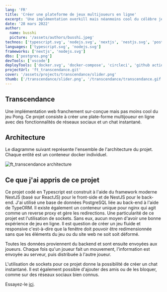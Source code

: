 ```yaml
---
lang: 'FR'
title: 'Créer une plateforme de jeux multijoueurs en ligne'
excerpt: 'Une implémentation overkill mais néanmoins cool du célèbre jeu Pong'
date: '28 mars 2022'
author:
  name: busshi
  picture: '/assets/authors/busshi.jpeg'
technos: ['typescript.svg', 'nodejs.svg', 'nextjs', 'nestjs.svg', 'postgres.png']
languages: ['typescript.svg', 'nodejs.svg']
frameworks: ['nextjs', 'nodejs.svg']
dbs: ['postgres.png']
devTools: ['vscode']
deployTools: ['docker.svg', 'docker-compose', 'circleci', 'github actions']
projectUrl: 'ft_transcendance.git'
cover: '/assets/projects/transcendance/slider.png'
thumb: ['/transcendance/slider.png', '/transcendance/transcendance.gif']
---
```


## Transcendance

Une implémentation web franchement sur-conçue mais pas moins cool du jeu Pong. Ce projet consiste à créer une plate-forme multijoueur en ligne avec des fonctionnalités de réseaux sociaux et un chat instantané.

## Architecture

Le diagramme suivant représente l'ensemble de l'architecture du projet. Chaque entité est un conteneur docker individuel.

![ft_transcendance architecture](https://i.imgur.com/KQsKRAp.png)

## Ce que j'ai appris de ce projet

Ce projet codé en Typescript est construit à l'aide du framework moderne NextJS (basé sur ReactJS) pour le front-side et de NestJS pour le back-end. J'ai utilisé une base de données PostgreSQL liée au back-end à l'aide de TypeORM. Il existe également un conteneur unique pour nginx qui agit comme un reverse proxy et gère les redirections. Une particularité de ce projet est l'utilisation de sockets. Sans eux, aucun moyen d'avoir une bonne expérience de jeu en ligne. Il est question de créer un jeu fluide et responsive c'est-à-dire que la fenêtre doit pouvoir être redimensionnée sans que les éléments du jeu ou du site web ne soit soit déformé.

Toutes les données proviennent du backend et sont ensuite envoyées aux joueurs. Chaque fois qu'un joueur fait un mouvement, l'information est envoyée au serveur, puis distribuée à l'autre joueur.

L'utilisation de sockets pour ce projet donne la possibilité de créer un chat instantané. Il est également possible d'ajouter des amis ou de les bloquer, comme sur des réseaux sociaux bien connus.

Essayez-le [ici](https://play.busshi.fr).